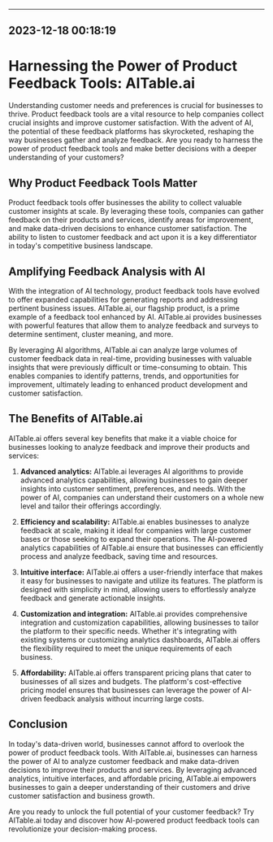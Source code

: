

---------------------------------------------
2023-12-18 00:18:19
---------------------------------------------

# Harnessing the Power of Product Feedback Tools: AITable.ai

Understanding customer needs and preferences is crucial for businesses to thrive. Product feedback tools are a vital resource to help companies collect crucial insights and improve customer satisfaction. With the advent of AI, the potential of these feedback platforms has skyrocketed, reshaping the way businesses gather and analyze feedback. Are you ready to harness the power of product feedback tools and make better decisions with a deeper understanding of your customers?

## Why Product Feedback Tools Matter

Product feedback tools offer businesses the ability to collect valuable customer insights at scale. By leveraging these tools, companies can gather feedback on their products and services, identify areas for improvement, and make data-driven decisions to enhance customer satisfaction. The ability to listen to customer feedback and act upon it is a key differentiator in today's competitive business landscape.

## Amplifying Feedback Analysis with AI

With the integration of AI technology, product feedback tools have evolved to offer expanded capabilities for generating reports and addressing pertinent business issues. AITable.ai, our flagship product, is a prime example of a feedback tool enhanced by AI. AITable.ai provides businesses with powerful features that allow them to analyze feedback and surveys to determine sentiment, cluster meaning, and more.

By leveraging AI algorithms, AITable.ai can analyze large volumes of customer feedback data in real-time, providing businesses with valuable insights that were previously difficult or time-consuming to obtain. This enables companies to identify patterns, trends, and opportunities for improvement, ultimately leading to enhanced product development and customer satisfaction.

## The Benefits of AITable.ai

AITable.ai offers several key benefits that make it a viable choice for businesses looking to analyze feedback and improve their products and services:

1. **Advanced analytics:** AITable.ai leverages AI algorithms to provide advanced analytics capabilities, allowing businesses to gain deeper insights into customer sentiment, preferences, and needs. With the power of AI, companies can understand their customers on a whole new level and tailor their offerings accordingly.

2. **Efficiency and scalability:** AITable.ai enables businesses to analyze feedback at scale, making it ideal for companies with large customer bases or those seeking to expand their operations. The AI-powered analytics capabilities of AITable.ai ensure that businesses can efficiently process and analyze feedback, saving time and resources.

3. **Intuitive interface:** AITable.ai offers a user-friendly interface that makes it easy for businesses to navigate and utilize its features. The platform is designed with simplicity in mind, allowing users to effortlessly analyze feedback and generate actionable insights.

4. **Customization and integration:** AITable.ai provides comprehensive integration and customization capabilities, allowing businesses to tailor the platform to their specific needs. Whether it's integrating with existing systems or customizing analytics dashboards, AITable.ai offers the flexibility required to meet the unique requirements of each business.

5. **Affordability:** AITable.ai offers transparent pricing plans that cater to businesses of all sizes and budgets. The platform's cost-effective pricing model ensures that businesses can leverage the power of AI-driven feedback analysis without incurring large costs.

## Conclusion

In today's data-driven world, businesses cannot afford to overlook the power of product feedback tools. With AITable.ai, businesses can harness the power of AI to analyze customer feedback and make data-driven decisions to improve their products and services. By leveraging advanced analytics, intuitive interfaces, and affordable pricing, AITable.ai empowers businesses to gain a deeper understanding of their customers and drive customer satisfaction and business growth.

Are you ready to unlock the full potential of your customer feedback? Try AITable.ai today and discover how AI-powered product feedback tools can revolutionize your decision-making process.